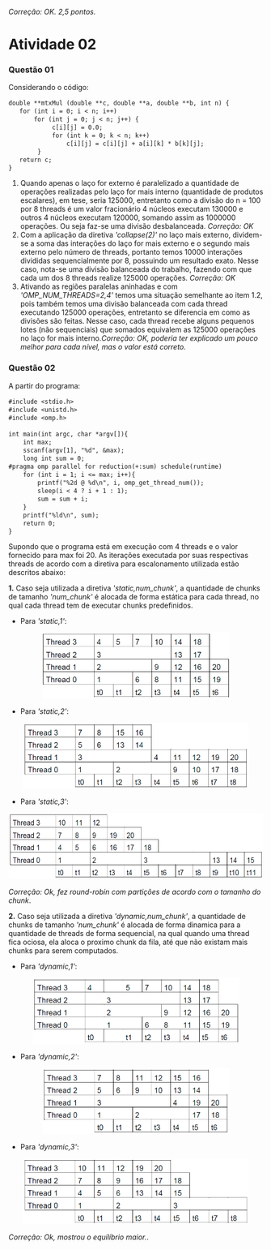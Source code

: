*Correção: OK. 2,5 pontos.*
# Atividade 02

### Questão 01

Considerando o código:
```
double **mtxMul (double **c, double **a, double **b, int n) {
   for (int i = 0; i < n; i++)
       for (int j = 0; j < n; j++) {
            c[i][j] = 0.0;
            for (int k = 0; k < n; k++)
                c[i][j] = c[i][j] + a[i][k] * b[k][j];
        }
   return c;
}
```
1. Quando apenas o laço for externo é paralelizado a quantidade de operações realizadas pelo laço for mais interno (quantidade de produtos escalares), em tese, seria 125000, entretanto como a divisão do n = 100 por 8 threads é um valor fracionário 4 núcleos executam 130000 e outros 4 núcleos executam 120000, somando assim as 1000000 operações. Ou seja faz-se uma divisão desbalanceada. *Correção: OK*
2. Com a aplicação da diretiva _'collapse(2)'_ no laço mais externo, dividem-se a soma das interações do laço for mais externo e o segundo mais externo pelo número de threads, portanto temos 10000 interações divididas sequencialmente por 8, possuindo um resultado exato. Nesse caso, nota-se uma divisão balanceada do trabalho, fazendo com que cada um dos 8 threads realize 125000 operações. *Correção: OK*
3. Ativando as regiões paralelas aninhadas e com _'OMP_NUM_THREADS=2,4'_ temos uma situação semelhante ao item 1.2, pois também temos uma divisão balanceada com cada thread executando 125000 operações, entretanto se diferencia em como as divisões são feitas. Nesse caso, cada thread recebe alguns pequenos lotes (não sequenciais) que somados equivalem as 125000 operações no laço for mais interno.*Correção: OK, poderia ter explicado um pouco melhor para cada nível, mas o valor está correto.*

### Questão 02

A partir do programa:

```
#include <stdio.h>
#include <unistd.h>
#include <omp.h>

int main(int argc, char *argv[]){
    int max;
    sscanf(argv[1], "%d", &max);
    long int sum = 0;
#pragma omp parallel for reduction(+:sum) schedule(runtime)
    for (int i = 1; i <= max; i++){
        printf("%2d @ %d\n", i, omp_get_thread_num());
        sleep(i < 4 ? i + 1 : 1);
        sum = sum + i;
    }
    printf("%ld\n", sum);
    return 0;
}
```
 Supondo que o programa está em execução com 4 threads e o valor fornecido para max foi 20. As iteraçôes executada por suas respectivas threads de acordo com a diretiva para escalonamento utilizada estão descritos abaixo:

**1.** Caso seja utilizada a diretiva _'static,num_chunk'_, a quantidade de chunks de tamanho _'num_chunk'_ é alocada de forma estática para cada thread, no qual cada thread tem de executar chunks predefinidos.
- Para _'static,1'_:
<div>
    <center>
    <img src="./img/static1.png" alt="static1" height="130"/>
</div>

- Para _'static,2'_: 
<div>
    <center>
    <img src="./img/static2.png" alt="static2" height="130"/>
</div>

- Para _'static,3'_:
<div>
    <center>
    <img src="./img/static3.png" alt="static3" height="130"/>
</div>

*Correção: Ok, fez round-robin com partições de acordo com o tamanho do chunk*.

**2.** Caso seja utilizada a diretiva _'dynamic,num_chunk'_, a quantidade de chunks de tamanho _'num_chunk'_ é alocada de forma dinamica para a quantidade de threads de forma sequencial, na qual quando uma thread fica ociosa, ela aloca o proximo chunk da fila, até que não existam mais chunks para serem computados.
- Para _'dynamic,1'_:
<div>
    <center>
    <img src="./img/dynamic1.png" alt="dynamic1" height="130"/>
</div>

- Para _'dynamic,2'_:
<div>
    <center>
    <img src="./img/dynamic2.png" alt="dynamic2" height="130"/>
</div>

- Para _'dynamic,3'_:
<div>
    <center>
    <img src="./img/dynamic3.png" alt="dynamic3" height="130"/>
</div>
   
 *Correção: Ok, mostrou o equilíbrio maior.*.


